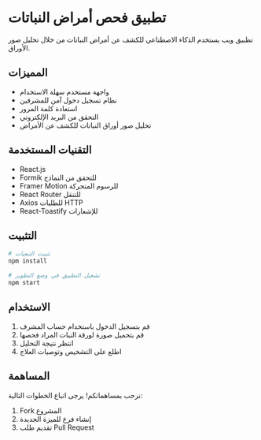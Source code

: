 # تطبيق فحص أمراض النباتات

تطبيق ويب يستخدم الذكاء الاصطناعي للكشف عن أمراض النباتات من خلال تحليل صور الأوراق.

## المميزات

- واجهة مستخدم سهلة الاستخدام
- نظام تسجيل دخول آمن للمشرفين
- استعادة كلمة المرور
- التحقق من البريد الإلكتروني
- تحليل صور أوراق النباتات للكشف عن الأمراض

## التقنيات المستخدمة

- React.js
- Formik للتحقق من النماذج
- Framer Motion للرسوم المتحركة
- React Router للتنقل
- Axios للطلبات HTTP
- React-Toastify للإشعارات

## التثبيت

```bash
# تثبيت التبعيات
npm install

# تشغيل التطبيق في وضع التطوير
npm start
```

## الاستخدام

1. قم بتسجيل الدخول باستخدام حساب المشرف
2. قم بتحميل صورة لورقة النبات المراد فحصها
3. انتظر نتيجة التحليل
4. اطلع على التشخيص وتوصيات العلاج

## المساهمة

نرحب بمساهماتكم! يرجى اتباع الخطوات التالية:

1. Fork المشروع
2. إنشاء فرع للميزة الجديدة
3. تقديم طلب Pull Request